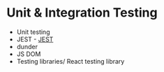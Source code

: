 # Unit & Integration Testing
  - Unit testing
  - JEST - [JEST](https://jestjs.io/)
  - dunder
  - JS DOM
  - Testing libraries/ React testing library
